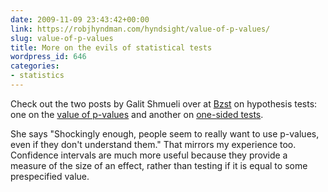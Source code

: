 ```yaml
---
date: 2009-11-09 23:43:42+00:00
link: https://robjhyndman.com/hyndsight/value-of-p-values/
slug: value-of-p-values
title: More on the evils of statistical tests
wordpress_id: 646
categories:
- statistics
---
```


Check out the two posts by Galit Shmueli over at [Bzst](http://www.bzst.com/) on hypothesis tests: one on the [value of p-values](http://www.bzst.com/2009/11/value-of-p-values-science-magazine-asks.html) and another on [one-sided tests](http://www.bzst.com/2009/10/testing-directional-hypotheses-p-values.html).

She says "Shockingly enough, people seem to really want to use p-values, even if they don't understand them." That mirrors my experience too.  Confidence intervals are much more useful because they provide a measure of the size of an effect, rather than testing if it is equal to some prespecified value.
